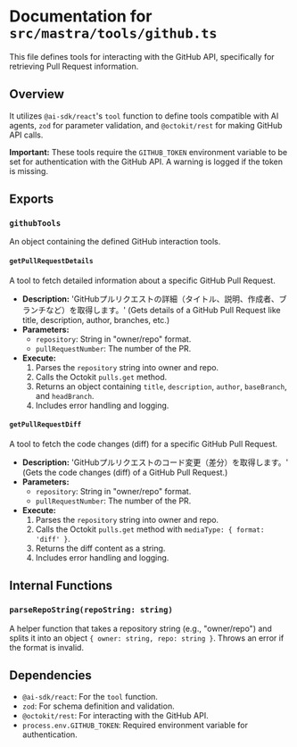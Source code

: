 # Documentation for `src/mastra/tools/github.ts`

This file defines tools for interacting with the GitHub API, specifically for retrieving Pull Request information.

## Overview

It utilizes `@ai-sdk/react`'s `tool` function to define tools compatible with AI agents, `zod` for parameter validation, and `@octokit/rest` for making GitHub API calls.

**Important:** These tools require the `GITHUB_TOKEN` environment variable to be set for authentication with the GitHub API. A warning is logged if the token is missing.

## Exports

### `githubTools`

An object containing the defined GitHub interaction tools.

#### `getPullRequestDetails`

A tool to fetch detailed information about a specific GitHub Pull Request.

- **Description:** 'GitHubプルリクエストの詳細（タイトル、説明、作成者、ブランチなど）を取得します。' (Gets details of a GitHub Pull Request like title, description, author, branches, etc.)
- **Parameters:**
    - `repository`: String in "owner/repo" format.
    - `pullRequestNumber`: The number of the PR.
- **Execute:**
    1. Parses the `repository` string into owner and repo.
    2. Calls the Octokit `pulls.get` method.
    3. Returns an object containing `title`, `description`, `author`, `baseBranch`, and `headBranch`.
    4. Includes error handling and logging.

#### `getPullRequestDiff`

A tool to fetch the code changes (diff) for a specific GitHub Pull Request.

- **Description:** 'GitHubプルリクエストのコード変更（差分）を取得します。' (Gets the code changes (diff) of a GitHub Pull Request.)
- **Parameters:**
    - `repository`: String in "owner/repo" format.
    - `pullRequestNumber`: The number of the PR.
- **Execute:**
    1. Parses the `repository` string into owner and repo.
    2. Calls the Octokit `pulls.get` method with `mediaType: { format: 'diff' }`.
    3. Returns the diff content as a string.
    4. Includes error handling and logging.

## Internal Functions

### `parseRepoString(repoString: string)`

A helper function that takes a repository string (e.g., "owner/repo") and splits it into an object `{ owner: string, repo: string }`. Throws an error if the format is invalid.

## Dependencies

- `@ai-sdk/react`: For the `tool` function.
- `zod`: For schema definition and validation.
- `@octokit/rest`: For interacting with the GitHub API.
- `process.env.GITHUB_TOKEN`: Required environment variable for authentication.
